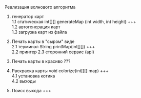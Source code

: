 Реализация волнового алгоритма 
1. генератор карт  
 1.1 статическая int[][] generateMap (int width, int height) +++  
 1.2 автогенерация карт   
 1.3 загрузка карт из файла   

2. Печать карты в "сыром" виде   
  2.1 терминал String printMap(int[][]) +++  
  2.2 принтер 2.3 сторонний сервис (api)   

3. Печать карты в красиво ???

4. Раскраска карты void colorize(int[][] map) +++  
  4.1 установка котика   
  4.2 выходы   

5. Поиск выхода +++
